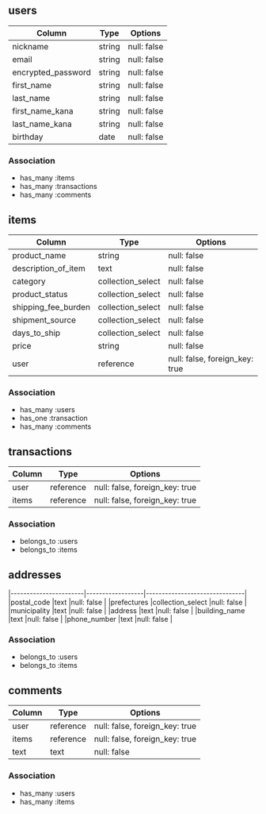 
## users

|Column             |Type           |Options             |
|-------------------|---------------|--------------------|
|nickname           |string         |null: false         |
|email              |string         |null: false         |
|encrypted_password |string         |null: false         |
|first_name         |string         |null: false         |
|last_name          |string         |null: false         |
|first_name_kana    |string         |null: false         |
|last_name_kana     |string         |null: false         |
|birthday           |date           |null: false         |


### Association
- has_many :items
- has_many :transactions
- has_many :comments


## items

|Column                 |Type             |Options                        |
|-----------------------|-----------------|-------------------------------|
|product_name           |string           |null: false                    |
|description_of_item    |text             |null: false                    |
|category               |collection_select|null: false                    |
|product_status         |collection_select|null: false                    |
|shipping_fee_burden    |collection_select|null: false                    |
|shipment_source        |collection_select|null: false                    |
|days_to_ship           |collection_select|null: false                    |
|price                  |string           |null: false                    |
|user                   |reference        |null: false, foreign_key: true |

### Association
- has_many :users
- has_one  :transaction
- has_many :comments


## transactions

|Column                 |Type              |Options                        |
|-----------------------|------------------|-------------------------------|
|user                   |reference         |null: false, foreign_key: true |
|items                  |reference         |null: false, foreign_key: true |

### Association
- belongs_to :users
- belongs_to :items

## addresses

|-----------------------|------------------|-------------------------------|
|postal_code            |text              |null: false                    |
|prefectures            |collection_select |null: false                    |
|municipality           |text              |null: false                    |
|address                |text              |null: false                    |
|building_name          |text              |null: false                    |
|phone_number           |text              |null: false                    |

### Association
- belongs_to :users
- belongs_to :items


## comments

|Column                 |Type           |Options                          |
|-----------------------|---------------|---------------------------------|
|user                   |reference       |null: false, foreign_key: true |
|items                  |reference       |null: false, foreign_key: true |
|text                   |text            |null: false


### Association
- has_many :users
- has_many :items
